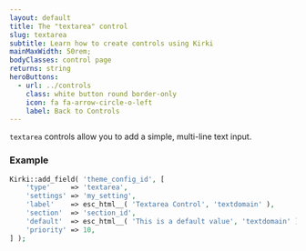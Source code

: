 ```yaml
---
layout: default
title: The "textarea" control
slug: textarea
subtitle: Learn how to create controls using Kirki
mainMaxWidth: 50rem;
bodyClasses: control page
returns: string
heroButtons:
  - url: ../controls
    class: white button round border-only
    icon: fa fa-arrow-circle-o-left
    label: Back to Controls
---
```


`textarea` controls allow you to add a simple, multi-line text input.

### Example

```php
Kirki::add_field( 'theme_config_id', [
	'type'     => 'textarea',
	'settings' => 'my_setting',
	'label'    => esc_html__( 'Textarea Control', 'textdomain' ),
	'section'  => 'section_id',
	'default'  => esc_html__( 'This is a default value', 'textdomain' ),
	'priority' => 10,
] );
```
